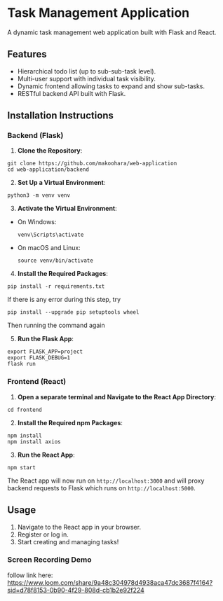 # Task Management Application

A dynamic task management web application built with Flask and React.

## Features

- Hierarchical todo list (up to sub-sub-task level).
- Multi-user support with individual task visibility.
- Dynamic frontend allowing tasks to expand and show sub-tasks.
- RESTful backend API built with Flask.

## Installation Instructions

### Backend (Flask)

1. **Clone the Repository**:
```
git clone https://github.com/makoohara/web-application
cd web-application/backend

```

2. **Set Up a Virtual Environment**:
```
python3 -m venv venv
```


3. **Activate the Virtual Environment**:
- On Windows: 
  ```
  venv\Scripts\activate
  ```
- On macOS and Linux: 
  ```
  source venv/bin/activate
  ```

4. **Install the Required Packages**:

```
pip install -r requirements.txt

```
If there is any error during this step, try 
```
pip install --upgrade pip setuptools wheel
```
Then running the command again

5. **Run the Flask App**:
```
export FLASK_APP=project
export FLASK_DEBUG=1
flask run
```

### Frontend (React)

1. **Open a separate terminal and Navigate to the React App Directory**:

```
cd frontend
```
2. **Install the Required npm Packages**:
```
npm install
npm install axios
```

3. **Run the React App**:

```
npm start
```

The React app will now run on `http://localhost:3000` and will proxy backend requests to Flask which runs on `http://localhost:5000`.

## Usage

1. Navigate to the React app in your browser.
2. Register or log in.
3. Start creating and managing tasks!
   
### Screen Recording Demo
follow link here: https://www.loom.com/share/9a48c304978d4938aca47dc3687f4164?sid=d78f8153-0b90-4f29-808d-cb1b2e92f224
